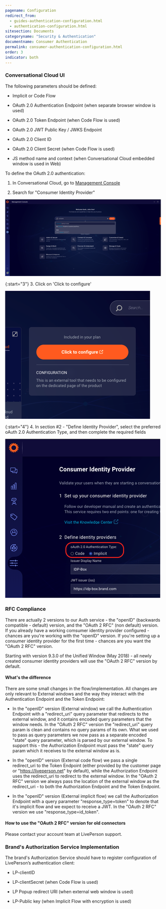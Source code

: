 ```yaml
---
pagename: Configuration
redirect_from:
  - guides-authentication-configuration.html
  - authentication-configuration.html
sitesection: Documents
categoryname: "Security & Authentication"
documentname: Consumer Authentication
permalink: consumer-authentication-configuration.html
order: 3
indicator: both
---
```


### Conversational Cloud UI

The following parameters should be defined:

*	Implicit or Code Flow

*	OAuth 2.0 Authentication Endpoint (when separate browser window is used)

*	OAuth 2.0 Token Endpoint (when Code Flow is used)

*	OAuth 2.0 JWT Public Key / JWKS Endpoint

*	OAuth 2.0 Client ID

*	OAuth 2.0 Client Secret (when Code Flow is used)

*	JS method name and context (when Conversational Cloud embedded window is used in Web)

To define the OAuth 2.0 authentication:

1.	In Conversational Cloud, go to [Management Console](https://knowledge.liveperson.com/admin-settings-management-console-overview.html)

2.	Search for "Consumer Identity Provider"

![](img/mgmt_search_consumer_idp.png) 

{:start="3"}
3.  Click on 'Click to configure'

![](img/mgmt_consumer_idp_configure.png)

{:start="4"}
4. In section #2 - "Define Identity Provider", select the preferred oAuth 2.0 Authentication Type, and then complete the required fields

![](img/consumer_idp_select_type.png)


### RFC Compliance

There are actually 2 versions to our Auth service - the "openID" (backwards compatible - default) version, and the "OAuth 2 RFC" (non default) version. If you already have a working comsumer identity provider configured - chances are you're working with the "openID" version. If you're setting up a consumer identity provider for the first time - chances are you want the "OAuth 2 RFC" version.

Starting with version 9.3.0 of the Unified Window (May 2018) - all newly created consumer identity providers will use the "OAuth 2 RFC" version by default.

#### What's the difference

There are some small changes in the flow/implementation. All changes are only relevant to External windows and the way they interact with the Authentication Endpoint and the Token Endpoint:

*   In the "openID" version (External window) we call the Authentication Endpoint with a "redirect_uri" query parameter that redirects to the external window, and it contains encoded query parameters that the window needs. In the "OAuth 2 RFC" version the "redirect_uri" query param is clean and contains no query params of its own. What we used to pass as query parameters we now pass as a separate encoded "state" query parameter, which is parsed by our external window. To support this - the Authorization Endpoint must pass the "state" query param which it receives to the external window as is.

*   In the "openID" version (External code flow) we pass a single redirect_uri to the Token Endpoint (either provided by the customer page or "https://liveperson.net" by default), while the Authorization Endpoint uses the redirect_uri to redirect to the external window. In the "OAuth 2 RFC" version we always pass the location of the external window as the redirect_uri - to both the Authorization Endpoint and the Token Endpoint.

*   In the "openID" version (External implicit flow) we call the Authorization Endpoint with a query parameter "response_type=token" to denote that it's implicit flow and we expect to receive a JWT. In the "OAuth 2 RFC" version we use "response_type=id_token".

#### How to use the "OAuth 2 RFC" version for old connectors

Please contact your account team at LivePerson support.

### Brand's Authorization Service Implementation

The brand's Authorization Service should have to register configuration of LivePerson’s authentication client:

*	LP-clientID

*	LP-clientSecret (when Code Flow is used)

*	LP Popup redirect URI (when external web window is used)

*	LP-Public key (when Implicit Flow with encryption is used)
